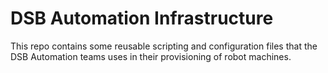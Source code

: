 # DSB Automation Infrastructure

This repo contains some reusable scripting and configuration files that the DSB Automation teams uses in their provisioning of robot machines.
